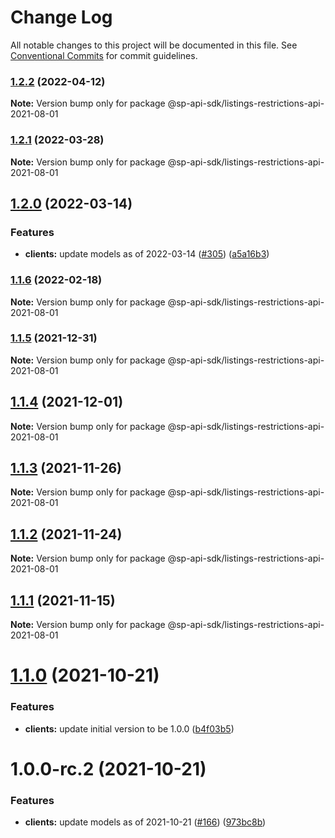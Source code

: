 # Change Log

All notable changes to this project will be documented in this file.
See [Conventional Commits](https://conventionalcommits.org) for commit guidelines.

### [1.2.2](https://github.com/bizon/selling-partner-api-sdk/compare/@sp-api-sdk/listings-restrictions-api-2021-08-01@1.2.1...@sp-api-sdk/listings-restrictions-api-2021-08-01@1.2.2) (2022-04-12)

**Note:** Version bump only for package @sp-api-sdk/listings-restrictions-api-2021-08-01





### [1.2.1](https://github.com/bizon/selling-partner-api-sdk/compare/@sp-api-sdk/listings-restrictions-api-2021-08-01@1.2.0...@sp-api-sdk/listings-restrictions-api-2021-08-01@1.2.1) (2022-03-28)

**Note:** Version bump only for package @sp-api-sdk/listings-restrictions-api-2021-08-01





## [1.2.0](https://github.com/bizon/selling-partner-api-sdk/compare/@sp-api-sdk/listings-restrictions-api-2021-08-01@1.1.6...@sp-api-sdk/listings-restrictions-api-2021-08-01@1.2.0) (2022-03-14)


### Features

* **clients:** update models as of 2022-03-14 ([#305](https://github.com/bizon/selling-partner-api-sdk/issues/305)) ([a5a16b3](https://github.com/bizon/selling-partner-api-sdk/commit/a5a16b3ce6ecb032eda88c7fd61f0c5168db585b))



### [1.1.6](https://github.com/bizon/selling-partner-api-sdk/compare/@sp-api-sdk/listings-restrictions-api-2021-08-01@1.1.5...@sp-api-sdk/listings-restrictions-api-2021-08-01@1.1.6) (2022-02-18)

**Note:** Version bump only for package @sp-api-sdk/listings-restrictions-api-2021-08-01





### [1.1.5](https://github.com/bizon/selling-partner-api-sdk/compare/@sp-api-sdk/listings-restrictions-api-2021-08-01@1.1.4...@sp-api-sdk/listings-restrictions-api-2021-08-01@1.1.5) (2021-12-31)

**Note:** Version bump only for package @sp-api-sdk/listings-restrictions-api-2021-08-01





## [1.1.4](https://github.com/bizon/selling-partner-api-sdk/compare/@sp-api-sdk/listings-restrictions-api-2021-08-01@1.1.3...@sp-api-sdk/listings-restrictions-api-2021-08-01@1.1.4) (2021-12-01)

**Note:** Version bump only for package @sp-api-sdk/listings-restrictions-api-2021-08-01





## [1.1.3](https://github.com/bizon/selling-partner-api-sdk/compare/@sp-api-sdk/listings-restrictions-api-2021-08-01@1.1.2...@sp-api-sdk/listings-restrictions-api-2021-08-01@1.1.3) (2021-11-26)

**Note:** Version bump only for package @sp-api-sdk/listings-restrictions-api-2021-08-01





## [1.1.2](https://github.com/bizon/selling-partner-api-sdk/compare/@sp-api-sdk/listings-restrictions-api-2021-08-01@1.1.1...@sp-api-sdk/listings-restrictions-api-2021-08-01@1.1.2) (2021-11-24)

**Note:** Version bump only for package @sp-api-sdk/listings-restrictions-api-2021-08-01





## [1.1.1](https://github.com/bizon/selling-partner-api-sdk/compare/@sp-api-sdk/listings-restrictions-api-2021-08-01@1.1.0...@sp-api-sdk/listings-restrictions-api-2021-08-01@1.1.1) (2021-11-15)

**Note:** Version bump only for package @sp-api-sdk/listings-restrictions-api-2021-08-01





# [1.1.0](https://github.com/bizon/selling-partner-api-sdk/compare/@sp-api-sdk/listings-restrictions-api-2021-08-01@1.0.0-rc.2...@sp-api-sdk/listings-restrictions-api-2021-08-01@1.1.0) (2021-10-21)


### Features

* **clients:** update initial version to be 1.0.0 ([b4f03b5](https://github.com/bizon/selling-partner-api-sdk/commit/b4f03b50595aea34fad279646bfee69ea39a5e34))





# 1.0.0-rc.2 (2021-10-21)


### Features

* **clients:** update models as of 2021-10-21 ([#166](https://github.com/bizon/selling-partner-api-sdk/issues/166)) ([973bc8b](https://github.com/bizon/selling-partner-api-sdk/commit/973bc8b18eed2e14059f58402430cb1c9ad14fd9))
